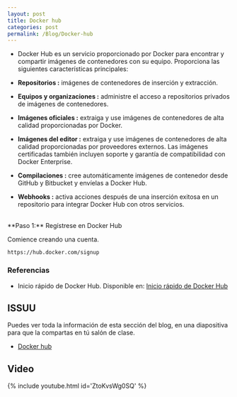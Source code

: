 ```yaml
---
layout: post
title: Docker hub
categories: post
permalink: /Blog/Docker-hub
---
```

* Docker Hub es un servicio proporcionado por Docker para encontrar y compartir imágenes de contenedores con su equipo. Proporciona las siguientes características principales:

* **Repositorios :** imágenes de contenedores de inserción y extracción.

* **Equipos y organizaciones :** administre el acceso a repositorios privados de imágenes de contenedores.

* **Imágenes oficiales :** extraiga y use imágenes de contenedores de alta calidad proporcionadas por Docker.

* **Imágenes del editor :** extraiga y use imágenes de contenedores de alta calidad proporcionadas por proveedores externos. Las imágenes certificadas también incluyen soporte y garantía de compatibilidad con Docker Enterprise.

* **Compilaciones :** cree automáticamente imágenes de contenedor desde GitHub y Bitbucket y envíelas a Docker Hub.

* **Webhooks :** activa acciones después de una inserción exitosa en un repositorio para integrar Docker Hub con otros servicios.

<br>
**Paso 1:** Regístrese en Docker Hub

Comience creando una cuenta.

```
https://hub.docker.com/signup
```

### Referencias

* Inicio rápido de Docker Hub. Disponible en: [Inicio rápido de Docker Hub](https://docs.docker.com/docker-hub/)

## ISSUU

Puedes ver toda la información de esta sección del blog, en una diapositiva para que la compartas en tú salón de clase.

* [Docker hub](https://issuu.com/johanse/docs/seccion-7-docker-hub.pptx)

## Video

{% include youtube.html id='ZtoKvsWg0SQ' %}
